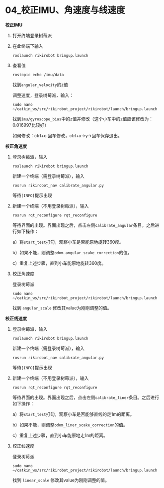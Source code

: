 # 04_校正IMU、角速度与线速度

**校正IMU**

1. 打开终端登录树莓派

2. 在此终端下输入

	```
	roslaunch rikirobot bringup.launch
	```

3. 查看值

	```
	rostopic echo /imu/data
	```

	找到`angular_velocity`的z值

	调整速度，登录树莓派，输入：

	```
	sudo nano ~/catkin_ws/src/rikirobot_project/rikirobot/launch/bringup.launch
	```

	找到`imu/gyroscope_bias`中的z值并修改（这个小车中的z值应该修改为：0.016997比较好）

	如何修改：ctrl+o 回车修改，ctrl+x->y->回车保存退出。

**校正角速度**

1. 登录树莓派，输入

	```
	roslaunch rikirobot bringup.launch
	```

	新建一个终端（需登录树莓派），输入

	```
	rosrun rikirobot_nav calibrate_angular.py
	```

	等待`[INFO]`提示出现

2. 新建一个终端（不用登录树莓派），输入

	```
	rosrun rqt_reconfigure rqt_reconfigure
	```

	等待界面的出现。界面出现之后，点击左侧`calibrate_angular`条目。之后进行如下操作：

	a）将`start_test`打勾，观察小车是否能原地旋转360度。

	b）如果不能，则调整`odom_angular_scake_correction`的值。

	c）重复上述步骤，直到小车能原地旋转360度。

3. 校正角速度

	登录树莓派

	```
	sudo nano ~/catkin_ws/src/rikirobot_project/rikirobot/launch/bringup.launch
	```

	找到 `angular_scale` 修改其value为刚刚调整的值。

**校正线速度**

1. 登录树莓派，输入

	```
	roslaunch rikirobot bringup.launch
	```

	新建一个终端（需登录树莓派），输入

	```
	rosrun rikirobot_nav calibrate_angular.py
	```

	等待`[INFO]`提示出现

2. 新建一个终端（不用登录树莓派），输入

	```
	rosrun rqt_reconfigure rqt_reconfigure
	```

	等待界面的出现。界面出现之后，点击左侧`calibrate_liner`条目。之后进行如下操作：

	a）将`start_test`打勾，观察小车是否能够直线的走1m的距离。

	b）如果不能，则调整`odom_liner_scake_correction`的值。

	c）重复上述步骤，直到小车能原地走1m的距离。

3. 校正线速度

	登录树莓派

	```
	sudo nano ~/catkin_ws/src/rikirobot_project/rikirobot/launch/bringup.launch
	```

	找到 `linear_scale` 修改其value为刚刚调整的值。

